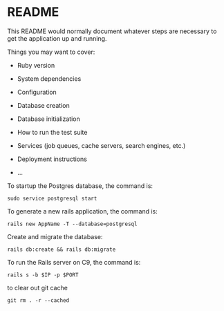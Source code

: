 # README

This README would normally document whatever steps are necessary to get the
application up and running.

Things you may want to cover:

* Ruby version

* System dependencies

* Configuration

* Database creation

* Database initialization

* How to run the test suite

* Services (job queues, cache servers, search engines, etc.)

* Deployment instructions

* ...



To startup the Postgres database, the command is:

```
sudo service postgresql start
```

To generate a new rails application, the command is:

```
rails new AppName -T --database=postgresql
```


Create and migrate the database:

```
rails db:create && rails db:migrate
```

To run the Rails server on C9, the command is:

```
rails s -b $IP -p $PORT
```

to clear out git cache

```
git rm . -r --cached
```


